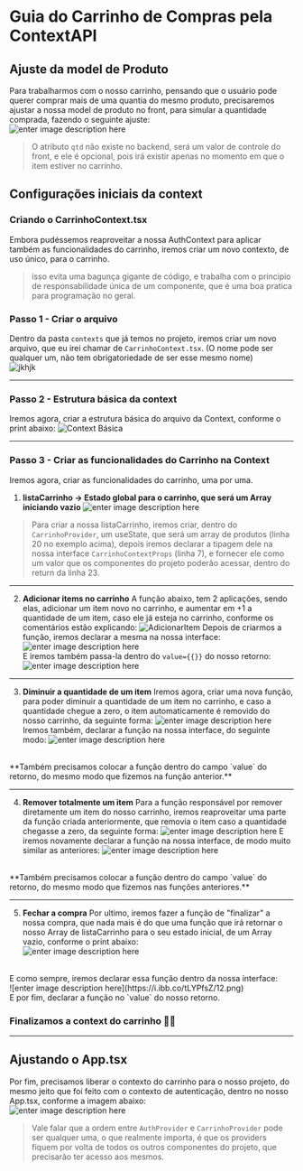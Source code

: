 # Guia do Carrinho de Compras pela ContextAPI

## Ajuste da model de Produto
Para trabalharmos com o nosso carrinho, pensando que o usuário pode querer comprar mais de uma quantia do mesmo produto, precisaremos ajustar a nossa model de produto no front, para simular a quantidade comprada, fazendo o seguinte ajuste:<br />
![enter image description here](https://i.ibb.co/G7RtdMh/model-produto.png)
>O atributo `qtd` não existe no backend, será um valor de controle do front, e ele é opcional, pois irá existir apenas no momento em que o item estiver no carrinho.

## Configurações iniciais da context

### Criando o CarrinhoContext.tsx
Embora pudéssemos reaproveitar a nossa AuthContext para aplicar também as funcionalidades do carrinho, iremos criar um novo contexto, de uso único, para o carrinho. 
> isso evita uma bagunça gigante de código, e trabalha com o principio de responsabilidade única de um componente, que é uma boa pratica para programação no geral.

### Passo 1 - Criar o arquivo
Dentro da pasta `contexts` que já temos no projeto, iremos criar um novo arquivo, que eu irei chamar de `CarrinhoContext.tsx`. (O nome pode ser qualquer um, não tem obrigatoriedade de ser esse mesmo nome) <br />
![jkhjk](https://i.ibb.co/bP2s4Bp/1.png)

<hr />

### Passo 2 - Estrutura básica da context
Iremos agora, criar a estrutura básica do arquivo da Context, conforme o print abaixo:
![Context Básica](https://i.ibb.co/fx0tVB1/2.png)

<hr />

### Passo 3 - Criar as funcionalidades do Carrinho na Context
Iremos agora, criar as funcionalidades do carrinho, uma por uma.

 1. **listaCarrinho -> Estado global para o carrinho, que será um Array iniciando vazio**
 ![enter image description here](https://i.ibb.co/VvZPtBN/3.png)
>Para criar a nossa listaCarrinho, iremos criar, dentro do `CarrinhoProvider`, um useState, que será um array de produtos (linha 20 no exemplo acima), depois iremos declarar a tipagem dele na nossa interface `CarrinhoContextProps` (linha 7), e fornecer ele como um valor que os componentes do projeto poderão acessar, dentro do return da linha 23.
<hr />

 2. **Adicionar items no carrinho**
A função abaixo, tem 2 aplicações, sendo elas, adicionar um item novo no carrinho, e aumentar em +1 a quantidade de um item, caso ele já esteja no carrinho, conforme os comentários estão explicando:
![AdicionarItem](https://i.ibb.co/RHFLgP7/4.png)
Depois de criarmos a função, iremos declarar a mesma na nossa interface:
![enter image description here](https://i.ibb.co/n0q6R2b/5.png)
<br />E iremos também passa-la dentro do `value={{}}` do nosso retorno:
![enter image description here](https://i.ibb.co/3WBt3sS/6.png)
<hr />

 3. **Diminuir a quantidade de um item**
Iremos agora, criar uma nova função, para poder diminuir a quantidade de um item no carrinho, e caso a quantidade chegue a zero, o item automaticamente é removido do nosso carrinho, da seguinte forma:
![enter image description here](https://i.ibb.co/Wz3WmtG/7.png)
Iremos também, declarar a função na nossa interface, do seguinte modo:
![enter image description here](https://i.ibb.co/m4TPD8v/8.png)
<br />
**Também precisamos colocar a função dentro do campo `value` do retorno, do mesmo modo que fizemos na função anterior.**
<hr />

 4. **Remover totalmente um item**
Para a função responsável por remover diretamente um item do nosso carrinho, iremos reaproveitar uma parte da função criada anteriormente, que removia o item caso a quantidade chegasse a zero, da seguinte forma:
![enter image description here](https://i.ibb.co/n6PQRZt/9.png)
E iremos novamente declarar a função na nossa interface, de modo muito similar as anteriores:
![enter image description here](https://i.ibb.co/J5QN3yd/10.png)
<br />
**Também precisamos colocar a função dentro do campo `value` do retorno, do mesmo modo que fizemos nas funções anteriores.**

<hr />

 5. **Fechar a compra**
Por ultimo, iremos fazer a função de "finalizar" a nossa compra, que nada mais é do que uma função que irá retornar o nosso Array de listaCarrinho para o seu estado inicial, de um Array vazio, conforme o print abaixo:<br />
![enter image description here](https://i.ibb.co/SnHNb7B/11.png)
<br />
E como sempre, iremos declarar essa função dentro da nossa interface:<br />
![enter image description here](https://i.ibb.co/tLYPfsZ/12.png)
<br />
E por fim, declarar a função no `value` do nosso retorno.

### Finalizamos a context do carrinho 🎉🎉

<hr />

## Ajustando o App.tsx
Por fim, precisamos liberar o contexto do carrinho para o nosso projeto, do mesmo jeito que foi feito com o contexto de autenticação, dentro no nosso App.tsx, conforme a imagem abaixo:
<br />
![enter image description here](https://i.ibb.co/M6FBtRG/13.png)
<br />
>Vale falar que a ordem entre `AuthProvider` e `CarrinhoProvider` pode ser qualquer uma, o que realmente importa, é que os providers fiquem por volta de todos os outros componentes do projeto, que precisarão ter acesso aos mesmos.
